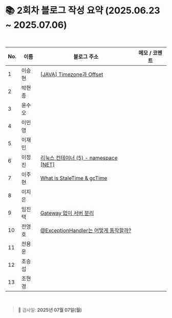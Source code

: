 # 📚 2회차 블로그 작성 요약 (2025.06.23 ~ 2025.07.06)

<br>

| No. | 이름   | 블로그 주소                                                                                                                              | 메모 / 코멘트 |
|-----|--------|-------------------------------------------------------------------------------------------------------------------------------------|----------------|
| 1   | 이승현 | [[JAVA] Timezone과 Offset](https://ssddo-story.tistory.com/65)                                                                       |                |
| 2   | 박현종 |                                                                                                                                     |                |
| 3   | 윤수오 |                                                                                                                                     |                |
| 4   | 이민영 |                                                                                                                                     |                |
| 5   | 이재민 |                                                                                                                                     |                |
| 6   | 이정진 | [리눅스 컨테이너 (5) - namespace [NET]](https://freshdev.tistory.com/55)                                                                   |                |
| 7   | 이주현 | [What is StaleTime & gcTime](https://jujus.gitbook.io/jutrongs-docs/my-storage/library/tanstack-query/what-is-staletime-and-gctime) |                |
| 8   | 이지은 |                                                                                                                                     |                |
| 9   | 임진택 | [Gateway 없이 서버 분리](https://taekt.tistory.com/40)                                                                                                                |                |
| 10  | 전영호 | [@ExceptionHandler는 어떻게 동작할까?](https://aplbly.tistory.com/29)                                                                       |                |
| 11  | 전용운 |                                                                                                                                     |                |
| 12  | 조승섭 |                                                                                                                                     |                |
| 13  | 조현경 |                                                                                                                                     |                |

<br>

> 📌 검사일: **2025년 07월 07일(월)**
